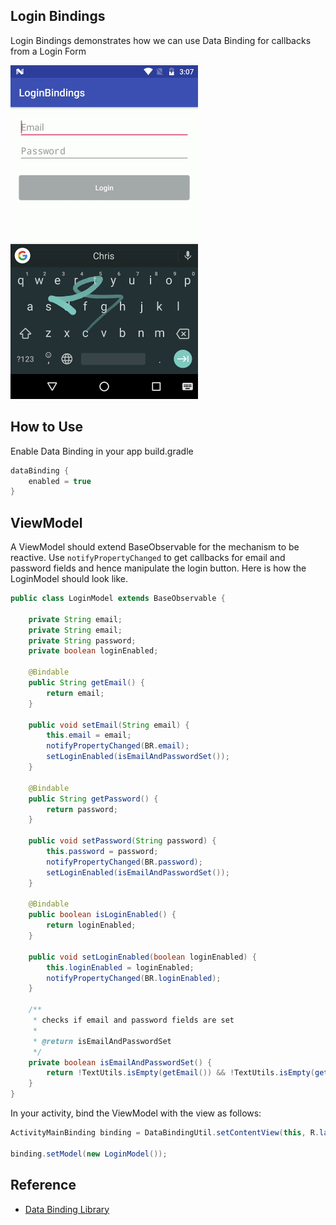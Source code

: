 ## Login Bindings

Login Bindings demonstrates how we can use Data Binding for callbacks from a Login Form

<img src="./README_images/login_screenshot.gif" width="300" height="534"/>

## How to Use

Enable Data Binding in your app build.gradle

```groovy
dataBinding {
    enabled = true
}
```

## ViewModel

A ViewModel should extend BaseObservable for the mechanism to be reactive. Use `notifyPropertyChanged` to get callbacks for email and password fields and hence manipulate the login button. Here is how the LoginModel should look like.

```java
public class LoginModel extends BaseObservable {

	private String email;
    private String email;
    private String password;
    private boolean loginEnabled;

    @Bindable
    public String getEmail() {
        return email;
    }

    public void setEmail(String email) {
        this.email = email;
        notifyPropertyChanged(BR.email);
        setLoginEnabled(isEmailAndPasswordSet());
    }

    @Bindable
    public String getPassword() {
        return password;
    }

    public void setPassword(String password) {
        this.password = password;
        notifyPropertyChanged(BR.password);
        setLoginEnabled(isEmailAndPasswordSet());
    }

    @Bindable
    public boolean isLoginEnabled() {
        return loginEnabled;
    }

    public void setLoginEnabled(boolean loginEnabled) {
        this.loginEnabled = loginEnabled;
        notifyPropertyChanged(BR.loginEnabled);
    }

    /**
     * checks if email and password fields are set
     *
     * @return isEmailAndPasswordSet
     */
    private boolean isEmailAndPasswordSet() {
        return !TextUtils.isEmpty(getEmail()) && !TextUtils.isEmpty(getPassword());
    }
}
```

In your activity, bind the ViewModel with the view as follows:

```java
ActivityMainBinding binding = DataBindingUtil.setContentView(this, R.layout.activity_main);

binding.setModel(new LoginModel());
```

## Reference

- [Data Binding Library](https://developer.android.com/topic/libraries/data-binding/index.html)